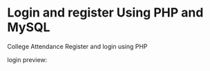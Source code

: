 # Login and register Using PHP and MySQL
College Attendance Register and login using PHP

login preview:


